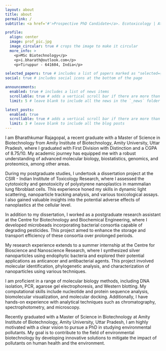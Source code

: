 ```yaml
---
layout: about
title: about
permalink: /
subtitle: <a href='#'>Prospective PhD Candidate</a>. Ecotoxicology | Atmospheric Chemsitry | Pollutants

profile:
  align: center
  image: prof_pic.jpg
  image_circular: true # crops the image to make it circular
  more_info: >
    <p>MSc Biotechnology</p>
    <p>i.bharath@outlook.com</p>
    <p>Tiruppur - 641604, India</p>

selected_papers: true # includes a list of papers marked as "selected={true}"
social: true # includes social icons at the bottom of the page

announcements:
  enabled: true # includes a list of news items
  scrollable: true # adds a vertical scroll bar if there are more than 3 news items
  limit: 5 # leave blank to include all the news in the `_news` folder

latest_posts:
  enabled: true
  scrollable: true # adds a vertical scroll bar if there are more than 3 new posts items
  limit: 3 # leave blank to include all the blog posts
---
```


 I am Bharathkumar Rajagopal, a recent graduate with a Master of Science in Biotechnology from Amity Institute of Biotechnology, Amity University, Uttar Pradesh, where I graduated with First Division with Distinction and a CGPA of 8.75/10. My academic journey has equipped me with a robust understanding of advanced molecular biology, biostatistics, genomics, and proteomics, among other areas.

During my postgraduate studies, I undertook a dissertation project at the CSIR - Indian Institute of Toxicology Research, where I assessed the cytotoxicity and genotoxicity of polystyrene nanoplastics in mammalian lung fibroblast cells. This experience honed my skills in dynamic light scattering, nanoparticle tracking analysis, and various toxicological assays. I also gained valuable insights into the potential adverse effects of nanoplastics at the cellular level.

In addition to my dissertation, I worked as a postgraduate research assistant at the Centre for Biotechnology and Biochemical Engineering, where I developed microbeads incorporating bacterial consortia capable of degrading pesticides. This project aimed to enhance the storage and transport efficiency of these consortia over prolonged periods.

My research experience extends to a summer internship at the Centre for Bioscience and Nanoscience Research, where I synthesized silver nanoparticles using endophytic bacteria and explored their potential applications as anticancer and antibacterial agents. This project involved molecular identification, phylogenetic analysis, and characterization of nanoparticles using various techniques.

I am proficient in a range of molecular biology methods, including DNA isolation, PCR, agarose gel electrophoresis, and Western blotting. My computational skills include nucleotide and protein sequence analysis, biomolecular visualization, and molecular docking. Additionally, I have hands-on experience with analytical techniques such as chromatography, spectrophotometry, and microscopy.

Recently graduated with a Master of Science in Biotechnology at Amity Institute of Biotechnology, Amity University, Uttar Pradesh, I am highly motivated with a clear vision to pursue a PhD in studying environmental pollutants. My goal is to contribute to the field of environmental biotechnology by developing innovative solutions to mitigate the impact of pollutants on human health and the environment.
